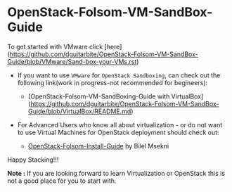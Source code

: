 OpenStack-Folsom-VM-SandBox-Guide
=================================

 To get started with VMware click [here] (https://github.com/dguitarbite/OpenStack-Folsom-VM-SandBox-Guide/blob/VMware/Sand-box-your-VMs.rst)
 
 
* If you want to use `VMware` for `OpenStack Sandboxing`, can check out the following link(work in progress-not recommended for begineers):
  * [OpenStack-Folsom-VM-SandBoxing-Guide with VirtualBox] (https://github.com/dguitarbite/OpenStack-Folsom-VM-SandBox-Guide/blob/VirtualBox/README.md)

* For Advanced Users who know all about virtualization - or do not want to use Virtual Machines for OpenStack deployment should check out:
  * [OpenStack-Folsom-Install-Guide](https://github.com/mseknibilel/OpenStack-Folsom-Install-guide/blob/master/OpenStack_Folsom_Install_Guide_WebVersion.rst) by Bilel Msekni


Happy Stacking!!!

**Note :** If you are looking forward to learn Virtualization or OpenStack this is not a good place for you to start with.
